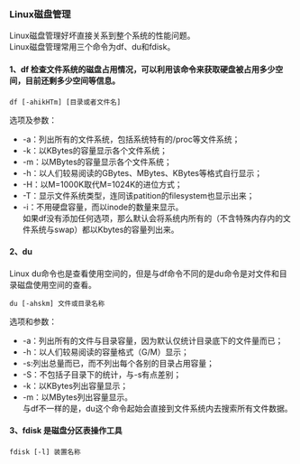 ### Linux磁盘管理  
Linux磁盘管理好坏直接关系到整个系统的性能问题。  
Linux磁盘管理常用三个命令为df、du和fdisk。  
#### 1、df 检查文件系统的磁盘占用情况，可以利用该命令来获取硬盘被占用多少空间，目前还剩多少空间等信息。
```shell
df [-ahikHTm] [目录或者文件名]
```
选项及参数：  
* -a：列出所有的文件系统，包括系统特有的/proc等文件系统；
* -k：以KBytes的容量显示各个文件系统；
* -m：以MBytes的容量显示各个文件系统；
* -h：以人们较易阅读的GBytes、MBytes、KBytes等格式自行显示；
* -H：以M=1000K取代M=1024K的进位方式；
* -T：显示文件系统类型，连同该patition的filesystem也显示出来；
* -i：不用硬盘容量，而以inode的数量来显示。  
如果df没有添加任何选项，那么默认会将系统内所有的（不含特殊内存内的文件系统与swap）都以Kbytes的容量列出来。  

#### 2、du  
Linux du命令也是查看使用空间的，但是与df命令不同的是du命令是对文件和目录磁盘使用空间的查看。  
```shell
du [-ahskm] 文件或目录名称  
```
选项和参数：  
* -a：列出所有的文件与目录容量，因为默认仅统计目录底下的文件量而已；
* -h：以人们较易阅读的容量格式（G/M）显示；
* -s:列出总量而已，而不列出每个各别的目录占用容量；
* -S：不包括子目录下的统计，与-s有点差别；
* -k：以KBytes列出容量显示；
* -m：以MBytes列出容量显示。    
与df不一样的是，du这个命令起始会直接到文件系统内去搜索所有文件数据。  
#### 3、fdisk 是磁盘分区表操作工具  
```shell
fdisk [-l] 装置名称
```
